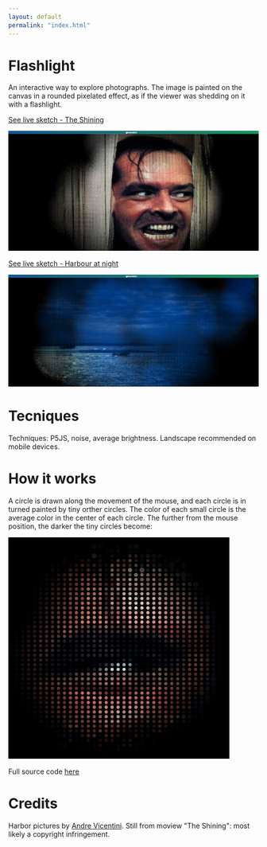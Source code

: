 ```yaml
---
layout: default
permalink: "index.html"
---
```

# Flashlight
An interactive way to explore photographs. The image is painted on the canvas in a rounded pixelated effect, as if the viewer was shedding on it with a flashlight.  

[See live sketch - The Shining](sketch.md)

![Flashlight](./images/flashlight_p5js.png)  

[See live sketch - Harbour at night](sketch.html?img=01)  

![Flashlight](./images/flashlight_harbor.png)
# Tecniques
Techniques: P5JS, noise, average brightness. Landscape recommended on mobile devices.

# How it works
A circle is drawn along the movement of the mouse, and each circle is in turned painted by tiny orther circles. The color of each small circle is the average color in the center of each circle. The further from the mouse position, the darker the tiny circles become:

![Flashlight](./images/flashlight_intermediate.png)

Full source code [here](https://github.com/haschdl/generative/tree/master/p5jsFlashlight)


# Credits
Harbor pictures by [Andre Vicentini](http://www.andrevicentini.eu/). Still from moview "The Shining": most likely a copyright infringement.
